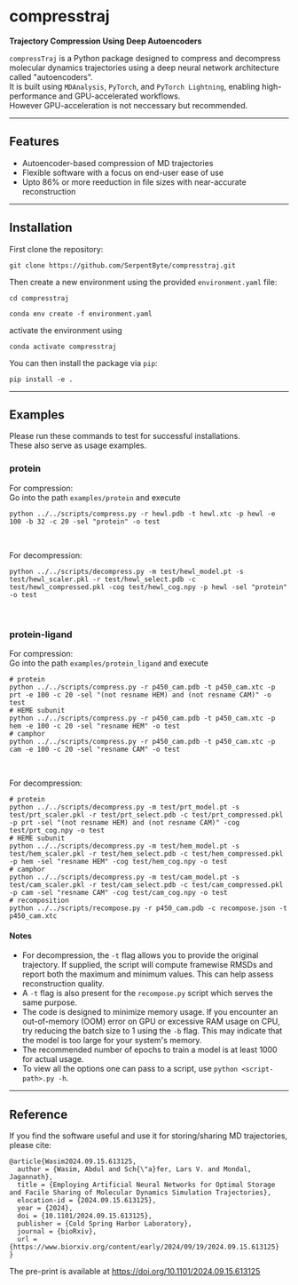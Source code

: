 # compresstraj

**Trajectory Compression Using Deep Autoencoders**

`compressTraj` is a Python package designed to compress and decompress molecular dynamics trajectories using a deep neural network 
architecture called "autoencoders". </br>
It is built using `MDAnalysis`, `PyTorch`, and `PyTorch Lightning`, enabling high-performance and GPU-accelerated workflows.</br>
However GPU-acceleration is not neccessary but recommended.

---

## Features

- Autoencoder-based compression of MD trajectories
- Flexible software with a focus on end-user ease of use
- Upto 86% or more reeduction in file sizes with near-accurate reconstruction

---

## Installation
First clone the repository:</br>

```
git clone https://github.com/SerpentByte/compresstraj.git
```

Then create a new environment using the provided `environment.yaml` file:</br>
```
cd compresstraj
```

```
conda env create -f environment.yaml
```

activate the environment using</br>
```
conda activate compresstraj
```

You can then install the package via `pip`:

```
pip install -e .
```



---

## Examples
Please run these commands to test for successful installations.</br>
These also serve as usage examples.

### protein
For compression:</br>
Go into the path `examples/protein` and execute</br>

```
python ../../scripts/compress.py -r hewl.pdb -t hewl.xtc -p hewl -e 100 -b 32 -c 20 -sel "protein" -o test
```
</br>


For decompression:</br>

```
python ../../scripts/decompress.py -m test/hewl_model.pt -s test/hewl_scaler.pkl -r test/hewl_select.pdb -c test/hewl_compressed.pkl -cog test/hewl_cog.npy -p hewl -sel "protein" -o test
```
</br>

### protein-ligand
For compression:</br>
Go into the path `examples/protein_ligand` and execute</br>

```
# protein
python ../../scripts/compress.py -r p450_cam.pdb -t p450_cam.xtc -p prt -e 100 -c 20 -sel "(not resname HEM) and (not resname CAM)" -o test
# HEME subunit
python ../../scripts/compress.py -r p450_cam.pdb -t p450_cam.xtc -p hem -e 100 -c 20 -sel "resname HEM" -o test
# camphor
python ../../scripts/compress.py -r p450_cam.pdb -t p450_cam.xtc -p cam -e 100 -c 20 -sel "resname CAM" -o test
```
</br>

For decompression:</br>

```
# protein
python ../../scripts/decompress.py -m test/prt_model.pt -s test/prt_scaler.pkl -r test/prt_select.pdb -c test/prt_compressed.pkl -p prt -sel "(not resname HEM) and (not resname CAM)" -cog test/prt_cog.npy -o test
# HEME subunit
python ../../scripts/decompress.py -m test/hem_model.pt -s test/hem_scaler.pkl -r test/hem_select.pdb -c test/hem_compressed.pkl -p hem -sel "resname HEM" -cog test/hem_cog.npy -o test
# camphor
python ../../scripts/decompress.py -m test/cam_model.pt -s test/cam_scaler.pkl -r test/cam_select.pdb -c test/cam_compressed.pkl -p cam -sel "resname CAM" -cog test/cam_cog.npy -o test
# recomposition
python ../../scripts/recompose.py -r p450_cam.pdb -c recompose.json -t p450_cam.xtc
```

#### Notes
- For decompression, the `-t` flag allows you to provide the original trajectory. If supplied, the script will compute framewise RMSDs and report both the maximum and minimum values. This can help assess reconstruction quality.
- A `-t` flag is also present for the `recompose.py` script which serves the same purpose. 
- The code is designed to minimize memory usage. If you encounter an out-of-memory (OOM) error on GPU or excessive RAM usage on CPU, try reducing the batch size to 1 using the `-b` flag. This may indicate that the model is too large for your system's memory.
- The recommended number of epochs to train a model is at least 1000 for actual usage.
- To view all the options one can pass to a script, use `python <script-path>.py -h`.

---

## Reference
If you find the software useful and use it for storing/sharing MD trajectories, please cite:</br>
```
@article{Wasim2024.09.15.613125,
  author = {Wasim, Abdul and Sch{\"a}fer, Lars V. and Mondal, Jagannath},
  title = {Employing Artificial Neural Networks for Optimal Storage and Facile Sharing of Molecular Dynamics Simulation Trajectories},
  elocation-id = {2024.09.15.613125},
  year = {2024},
  doi = {10.1101/2024.09.15.613125},
  publisher = {Cold Spring Harbor Laboratory},
  journal = {bioRxiv},
  url = {https://www.biorxiv.org/content/early/2024/09/19/2024.09.15.613125}
}
```

The pre-print is available at https://doi.org/10.1101/2024.09.15.613125
